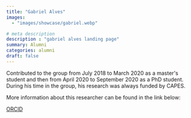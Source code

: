 ```yaml
---
title: "Gabriel Alves"
images: 
  - "images/showcase/gabriel.webp"

# meta description
description : "gabriel alves landing page"
summary: Alumni
categories: alumni
draft: false
---
```

Contributed to the group from July 2018 to March 2020 as a master's student and then from April 2020 to September 2020 as a PhD student. During his time in the group, his research was always funded by CAPES. 

More information about this researcher can be found in the link below: 

[ORCID](https://orcid.org/0000-0002-5439-9665)
